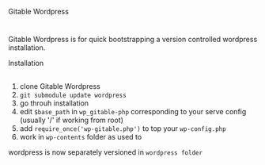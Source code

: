 Gitable Wordpress
#

Gitable Wordpress is for quick bootstrapping a version controlled wordpress installation.

Installation
##
1. clone Gitable Wordpress
2. `git submodule update wordpress`
3. go throuh installation
4. edit `$base_path` in `wp_gitable-php` corresponding to your serve config (usually '/' if working from root)
5. add `require_once('wp-gitable.php')` to top your `wp-config.php`
6. work in `wp-contents` folder as used to

wordpress is now separately versioned in `wordpress folder`


